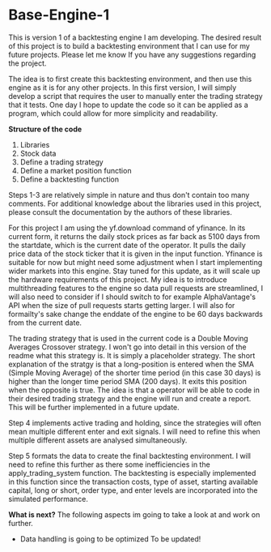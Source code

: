 # Base-Engine-1
This is version 1 of a backtesting engine I am developing. The desired result of this project is to build a backtesting environment that I can use for my future projects. Please let me know If you have any suggestions regarding the project. 

The idea is to first create this backtesting environment, and then use this engine as it is for any other projects. In this first version, I will simply develop a script that requires the user to manually enter the trading strategy that it tests. One day I hope to update the code so it can be applied as a program, which could allow for more simplicity and readability.

**Structure of the code**
1. Libraries
2. Stock data
3. Define a trading strategy
4. Define a market position function
5. Define a backtesting function

Steps 1-3 are relatively simple in nature and thus don't contain too many comments. For additional knowledge about the libraries used in this project, please consult the documentation by the authors of these libraries.

For this project I am using the yf.download command of yfinance. In its current form, it returns the daily stock prices as far back as 5100 days from the startdate, which is the current date of the operator. It pulls the daily price data of the stock ticker that it is given in the input function. 
Yfinance is suitable for now but might need some adjustment when I start implementing wider markets into this engine. Stay tuned for this update, as it will scale up the hardware requirements of this project. My idea is to introduce multithreading features to the engine so data pull requests are streamlined, I will also need to consider if I should switch to for example AlphaVantage's API when the size of pull requests starts getting larger. I will also for formailty's sake change the enddate of the engine to be 60 days backwards from the current date.

The trading strategy that is used in the current code is a Double Moving Averages Crossover strategy. I won't go into detail in this version of the readme what this strategy is. It is simply a placeholder strategy. The short explanation of the stratgy is that a long-position is entered when the SMA (Simple Moving Average) of the shorter time period (in this case 30 days) is higher than the longer time period SMA (200 days). It exits this position when the opposite is true. The idea is that a operator will be able to code in their desired trading strategy and the engine will run and create a report. This will be further implemented in a future update.

Step 4 implements active trading and holding, since the strategies will often mean multiple different enter and exit signals. I will need to refine this when multiple different assets are analysed simultaneously.

Step 5 formats the data to create the final backtesting environment. I will need to refine this further as there some inefficiencies in the apply_trading_system function. The backtesting is especially implemented in this function since the transaction costs, type of asset, starting available capital, long or short, order type, and enter levels are incorporated into the simulated performance.

**What is next?**
The following aspects im going to take a look at and work on further.
- Data handling is going to be optimized
  To be updated!

